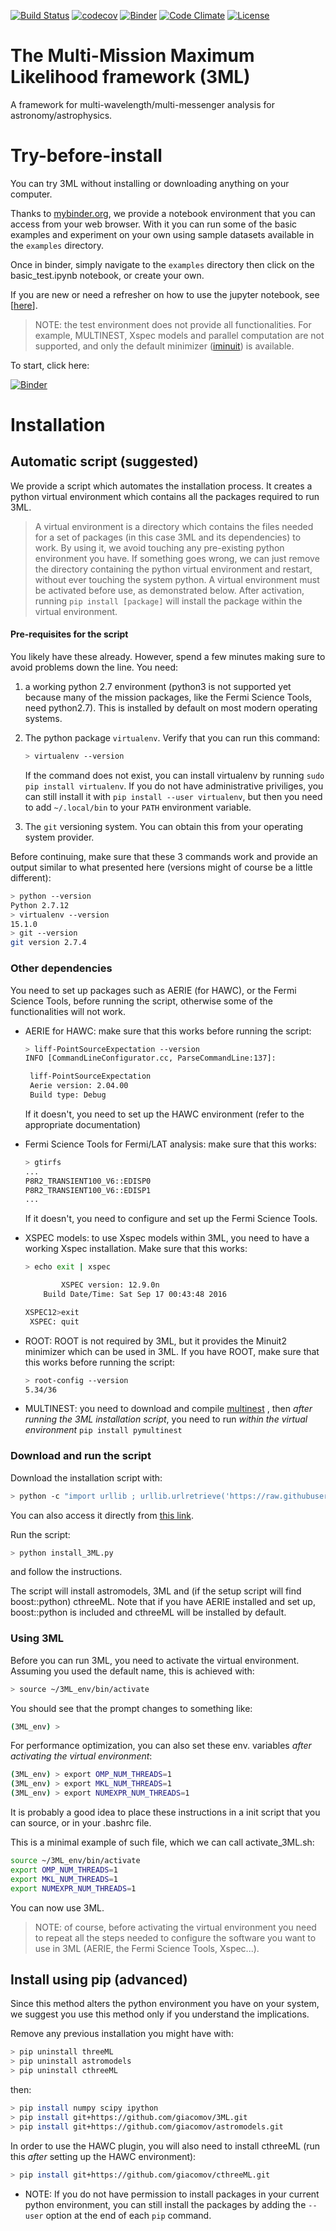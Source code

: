 [![Build Status](https://travis-ci.org/giacomov/3ML.svg?branch=master)](https://travis-ci.org/giacomov/3ML)
[![codecov](https://codecov.io/gh/giacomov/3ML/branch/master/graph/badge.svg)](https://codecov.io/gh/giacomov/3ML)
[![Binder](http://mybinder.org/badge.svg)](http://mybinder.org:/repo/giacomov/3ml)
[![Code Climate](https://codeclimate.com/github/giacomov/3ML/badges/gpa.svg)](https://codeclimate.com/github/giacomov/3ML)
[![License](https://img.shields.io/badge/License-BSD%203--Clause-blue.svg)](https://opensource.org/licenses/BSD-3-Clause)
# The Multi-Mission Maximum Likelihood framework (3ML)

A framework for multi-wavelength/multi-messenger analysis for astronomy/astrophysics.

# Try-before-install
You can try 3ML without installing or downloading anything on your computer. 

Thanks to [mybinder.org](mybinder.org), we provide a notebook environment that you can access from your 
web browser. With it you can run some of the basic examples and experiment on your own 
using sample datasets available in the ```examples``` directory.

Once in binder, simply navigate to the ```examples``` directory then click on the basic_test.ipynb notebook, 
or create your own.

If you are new or need a refresher on how to use the jupyter notebook, see 
[[here](https://nbviewer.jupyter.org/github/ipython/ipython/blob/3.x/examples/Notebook/Notebook%20Basics.ipynb)].

> NOTE: the test environment does not provide all functionalities. For example, 
MULTINEST, Xspec models and parallel computation are not supported, and only the default
minimizer ([iminuit](https://github.com/iminuit/iminuit)) is available.

To start, click here: 

[![Binder](http://mybinder.org/badge.svg)](http://mybinder.org:/repo/giacomov/3ml)

# Installation

## Automatic script (suggested)

We provide a script which automates the installation process. It creates a python 
virtual environment which contains all the packages required to run 3ML. 

> A virtual
environment is a directory which contains the files needed for a set of packages 
(in this case 3ML and its 
dependencies) to work. By using it, we avoid touching any pre-existing python 
environment you have. If something goes wrong, we can just remove the directory 
containing the python virtual environment and restart, without ever touching the 
system python. A virtual environment must be activated before use, as demonstrated
below. After activation, running ```pip install [package]``` will install the package
within the virtual environment.

#### Pre-requisites for the script

You likely have these already. However, spend a few minutes making sure to avoid 
problems down the line. You need:
 
1. a working python 2.7 environment (python3 is not 
supported yet because many of the mission packages, like the Fermi Science Tools, need 
python2.7). This is installed by default on most modern operating systems.

2. The python package ```virtualenv```. Verify that you can run this command:
    ```bash
    > virtualenv --version
    ```
    If the command does not exist, you can install virtualenv by running 
    ```sudo pip install virtualenv```. If you do 
    not have administrative priviliges, you can still install it with 
    ```pip install --user virtualenv```, but then you need to add ```~/.local/bin``` to your
    ```PATH``` environment variable.

3. The ```git``` versioning system. You can obtain this from your operating system 
provider.

Before continuing, make sure that these 3 commands work and provide an output similar
to what presented here (versions might of course be a little different):
```bash
> python --version
Python 2.7.12
> virtualenv --version
15.1.0
> git --version
git version 2.7.4
```

### Other dependencies

You need to set up packages such as AERIE (for HAWC), or the Fermi Science Tools, 
before running the script, otherwise some of the functionalities will not work.

* AERIE for HAWC: make sure that this works before running the script:

    ```bash
    > liff-PointSourceExpectation --version
    INFO [CommandLineConfigurator.cc, ParseCommandLine:137]: 
    
     liff-PointSourceExpectation
     Aerie version: 2.04.00
     Build type: Debug
    
    ```
    If it doesn't, you need to set up the HAWC environment (refer to the appropriate 
    documentation)

* Fermi Science Tools for Fermi/LAT analysis: make sure that this works:
    ```bash
    > gtirfs
    ...
    P8R2_TRANSIENT100_V6::EDISP0
    P8R2_TRANSIENT100_V6::EDISP1
    ...
    ```
    If it doesn't, you need to configure and set up the Fermi Science Tools.

* XSPEC models: to use Xspec models within 3ML, you need to have a working Xspec 
installation. Make sure that this works:
    ```bash
    > echo exit | xspec
    
    		XSPEC version: 12.9.0n
    	Build Date/Time: Sat Sep 17 00:43:48 2016
    
    XSPEC12>exit
     XSPEC: quit
    ```

* ROOT: ROOT is not required by 3ML, but it provides the Minuit2 minimizer which can 
be used in 3ML. If you have ROOT, make sure that this works before running the script:
    ```bash
    > root-config --version
    5.34/36
    ```

* MULTINEST: you need to download and compile [multinest](https://github.com/JohannesBuchner/MultiNest) , 
then *after running the 3ML installation script*, you need to run *within the virtual 
environment* ```pip install pymultinest```


### Download and run the script

Download the installation script with:
```bash
> python -c "import urllib ; urllib.urlretrieve('https://raw.githubusercontent.com/giacomov/3ML/master/install_3ML.py','install_3ML.py')"
```
You can also access it directly from [this link](https://raw.githubusercontent.com/giacomov/3ML/master/install_3ML.py).

Run the script:
```bash
> python install_3ML.py
```
and follow the instructions.

The script will install astromodels, 3ML and (if the setup script will find 
boost::python) cthreeML. Note that if you have AERIE installed and set up, boost::python
is included and cthreeML will be installed by default.

### Using 3ML
Before you can run 3ML, you need to activate the virtual environment. Assuming you used
the default name, this is achieved with:
```bash
> source ~/3ML_env/bin/activate
```
You should see that the prompt changes to something like:
```bash
(3ML_env) >
```

For performance optimization, you can also set these env. variables *after activating
the virtual environment*:
```bash
(3ML_env) > export OMP_NUM_THREADS=1
(3ML_env) > export MKL_NUM_THREADS=1
(3ML_env) > export NUMEXPR_NUM_THREADS=1
```

It is probably a good idea to place these instructions in a init script that you can
source, or in your .bashrc file.

This is a minimal example of such file, which we can call activate_3ML.sh:
```bash
source ~/3ML_env/bin/activate
export OMP_NUM_THREADS=1
export MKL_NUM_THREADS=1
export NUMEXPR_NUM_THREADS=1
```



You can now use 3ML.

> NOTE: of course, before activating the virtual environment you need to repeat all 
the steps needed to configure the software you want to use in 3ML (AERIE, the
Fermi Science Tools, Xspec...).

## Install using pip (advanced)

Since this method alters the python environment you have on your system, 
we suggest you use this method only if you understand the implications.

Remove any previous installation you might have with:

```bash
> pip uninstall threeML
> pip uninstall astromodels
> pip uninstall cthreeML
```

then:

```bash
> pip install numpy scipy ipython
> pip install git+https://github.com/giacomov/3ML.git 
> pip install git+https://github.com/giacomov/astromodels.git
```

In order to use the HAWC plugin, you will also need to install cthreeML (run this *after* setting up the HAWC environment):

```bash
> pip install git+https://github.com/giacomov/cthreeML.git
```

* NOTE: If you do not have permission to install packages in your current python 
environment, you can still install the packages by adding the ```--user``` option at the
end of each ```pip``` command.

